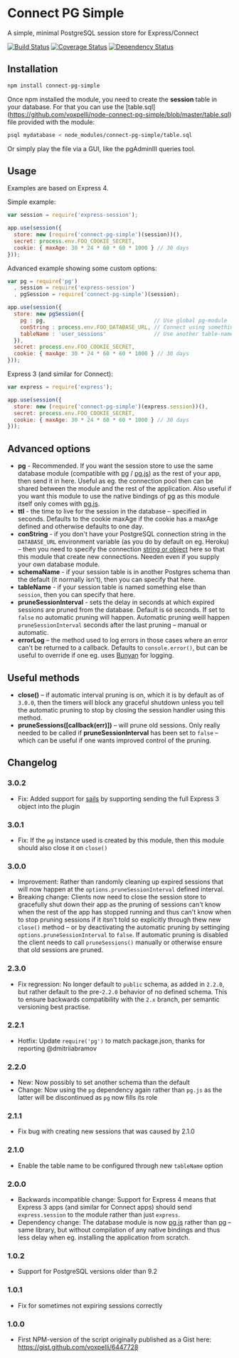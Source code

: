 # Connect PG Simple

A simple, minimal PostgreSQL session store for Express/Connect

[![Build Status](https://travis-ci.org/voxpelli/node-connect-pg-simple.svg?branch=master)](https://travis-ci.org/voxpelli/node-connect-pg-simple)
[![Coverage Status](https://img.shields.io/coveralls/voxpelli/node-connect-pg-simple.svg)](https://coveralls.io/r/voxpelli/node-connect-pg-simple)
[![Dependency Status](https://gemnasium.com/voxpelli/node-connect-pg-simple.svg)](https://gemnasium.com/voxpelli/node-connect-pg-simple)

## Installation

```bash
npm install connect-pg-simple
```

Once npm installed the module, you need to create the **session** table in your database. For that you can use the [table.sql] (https://github.com/voxpelli/node-connect-pg-simple/blob/master/table.sql) file provided with the module: 

```bash
psql mydatabase < node_modules/connect-pg-simple/table.sql
```

Or simply play the file via a GUI, like the pgAdminIII queries tool.

## Usage

Examples are based on Express 4.

Simple example:

```javascript
var session = require('express-session');

app.use(session({
  store: new (require('connect-pg-simple')(session))(),
  secret: process.env.FOO_COOKIE_SECRET,
  cookie: { maxAge: 30 * 24 * 60 * 60 * 1000 } // 30 days
}));
```

Advanced example showing some custom options:

```javascript
var pg = require('pg')
  , session = require('express-session')
  , pgSession = require('connect-pg-simple')(session);

app.use(session({
  store: new pgSession({
    pg : pg,                                  // Use global pg-module
    conString : process.env.FOO_DATABASE_URL, // Connect using something else than default DATABASE_URL env variable
    tableName : 'user_sessions'               // Use another table-name than the default "session" one
  }),
  secret: process.env.FOO_COOKIE_SECRET,
  cookie: { maxAge: 30 * 24 * 60 * 60 * 1000 } // 30 days
}));
```

Express 3 (and similar for Connect):

```javascript
var express = require('express');

app.use(session({
  store: new (require('connect-pg-simple')(express.session))(),
  secret: process.env.FOO_COOKIE_SECRET,
  cookie: { maxAge: 30 * 24 * 60 * 60 * 1000 } // 30 days
}));
```

## Advanced options

* **pg** - Recommended. If you want the session store to use the same database module (compatible with [pg](https://www.npmjs.org/package/pg) / [pg.js](https://www.npmjs.org/package/pg.js)) as the rest of your app, then send it in here. Useful as eg. the connection pool then can be shared between the module and the rest of the application. Also useful if you want this module to use the native bindings of [pg](https://www.npmjs.org/package/pg) as this module itself only comes with [pg.js](https://www.npmjs.org/package/pg.js).
* **ttl** - the time to live for the session in the database – specified in seconds. Defaults to the cookie maxAge if the cookie has a maxAge defined and otherwise defaults to one day.
* **conString** - if you don't have your PostgreSQL connection string in the `DATABASE_URL` environment variable (as you do by default on eg. Heroku) – then you need to specify the connection [string or object](https://github.com/brianc/node-postgres/wiki/pg#connectstring-connectionstring-function-callback) here so that this module that create new connections. Needen even if you supply your own database module.
* **schemaName** - if your session table is in another Postgres schema than the default (it normally isn't), then you can specify that here.
* **tableName** - if your session table is named something else than `session`, then you can specify that here.
* **pruneSessionInterval** - sets the delay in seconds at which expired sessions are pruned from the database. Default is `60` seconds. If set to `false` no automatic pruning will happen. Automatic pruning weill happen `pruneSessionInterval` seconds after the last pruning – manual or automatic.
* **errorLog** – the method used to log errors in those cases where an error can't be returned to a callback. Defaults to `console.error()`, but can be useful to override if one eg. uses [Bunyan](https://github.com/trentm/node-bunyan) for logging.

## Useful methods

* **close()** – if automatic interval pruning is on, which it is by default as of `3.0.0`, then the timers will block any graceful shutdown unless you tell the automatic pruning to stop by closing the session handler using this method.
* **pruneSessions([callback(err)])** – will prune old sessions. Only really needed to be called if **pruneSessionInterval** has been set to `false` – which can be useful if one wants improved control of the pruning.

## Changelog

### 3.0.2

* Fix: Added support for [sails](http://sailsjs.org/) by supporting sending the full Express 3 object into the plugin

### 3.0.1

* Fix: If the `pg` instance used is created by this module, then this module should also close it on `close()`

### 3.0.0

* Improvement: Rather than randomly cleaning up expired sessions that will now happen at the `options.pruneSessionInterval` defined interval.
* Breaking change: Clients now need to close the session store to gracefully shut down their app as the pruning of sessions can't know when the rest of the app has stopped running and thus can't know when to stop pruning sessions if it itsn't told so explicitly through thew new `close()` method – or by deactivating the automatic pruning by settinging `options.pruneSessionInterval` to `false`. If automatic pruning is disabled the client needs to call `pruneSessions()` manually or otherwise ensure that old sessions are pruned.

### 2.3.0

* Fix regression: No longer default to `public` schema, as added in `2.2.0`, but rather default to the pre-`2.2.0` behavior of no defined schema. This to ensure backwards compatibility with the `2.x` branch, per semantic versioning best practise.

### 2.2.1

* Hotfix: Update `require('pg')` to match package.json, thanks for reporting @dmitriiabramov

### 2.2.0

* New: Now possibly to set another schema than the default
* Change: Now using the `pg` dependency again rather than `pg.js` as the latter will be discontinued as `pg` now fills its role

### 2.1.1

* Fix bug with creating new sessions that was caused by 2.1.0

### 2.1.0

* Enable the table name to be configured through new `tableName` option

### 2.0.0

* Backwards incompatible change: Support for Express 4 means that Express 3 apps (and similar for Connect apps) should send `express.session` to the module rather than just `express`.
* Dependency change: The database module is now [pg.js](https://www.npmjs.org/package/pg.js) rather than [pg](https://www.npmjs.org/package/pg) – same library, but without compilation of any native bindings and thus less delay when eg. installing the application from scratch.

### 1.0.2

* Support for PostgreSQL versions older than 9.2

### 1.0.1

* Fix for sometimes not expiring sessions correctly

### 1.0.0

* First NPM-version of the script originally published as a Gist here: https://gist.github.com/voxpelli/6447728
